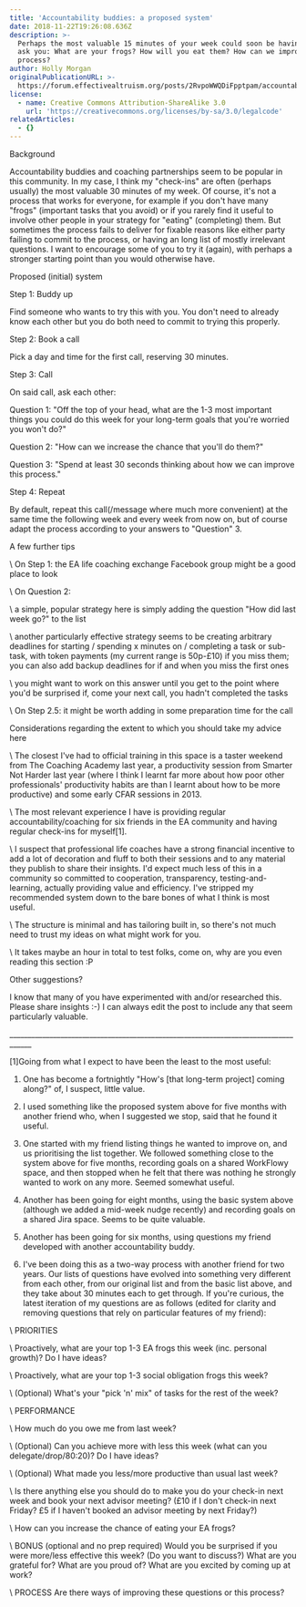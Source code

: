 ```yaml
---
title: 'Accountability buddies: a proposed system'
date: 2018-11-22T19:26:08.636Z
description: >-
  Perhaps the most valuable 15 minutes of your week could soon be having someone
  ask you: What are your frogs? How will you eat them? How can we improve this
  process?
author: Holly Morgan
originalPublicationURL: >-
  https://forum.effectivealtruism.org/posts/2RvpoWWQDiFpptpam/accountability-buddies-a-proposed-system
license:
  - name: Creative Commons Attribution-ShareAlike 3.0
    url: 'https://creativecommons.org/licenses/by-sa/3.0/legalcode'
relatedArticles:
  - {}
---
```

Background



Accountability buddies and coaching partnerships seem to be popular in this community. In my case, I think my "check-ins" are often (perhaps usually) the most valuable 30 minutes of my week. Of course, it's not a process that works for everyone, for example if you don't have many "frogs" (important tasks that you avoid) or if you rarely find it useful to involve other people in your strategy for "eating" (completing) them. But sometimes the process fails to deliver for fixable reasons like either party failing to commit to the process, or having an long list of mostly irrelevant questions. I want to encourage some of you to try it (again), with perhaps a stronger starting point than you would otherwise have.



 

Proposed (initial) system

Step 1: Buddy up



Find someone who wants to try this with you. You don't need to already know each other but you do both need to commit to trying this properly.

Step 2: Book a call



Pick a day and time for the first call, reserving 30 minutes.

Step 3: Call



On said call, ask each other:



Question 1: "Off the top of your head, what are the 1-3 most important things you could do this week for your long-term goals that you're worried you won't do?"



Question 2: "How can we increase the chance that you'll do them?"



Question 3: "Spend at least 30 seconds thinking about how we can improve this process."

Step 4: Repeat



By default, repeat this call(/message where much more convenient) at the same time the following week and every week from now on, but of course adapt the process according to your answers to "Question" 3.



 

A few further tips



\    On Step 1: the EA life coaching exchange Facebook group might be a good place to look

\    On Question 2:

\    a simple, popular strategy here is simply adding the question "How did last week go?" to the list

\    another particularly effective strategy seems to be creating arbitrary deadlines for starting / spending x minutes on / completing a task or sub-task, with token payments (my current range is 50p-£10) if you miss them; you can also add backup deadlines for if and when you miss the first ones

\    you might want to work on this answer until you get to the point where you'd be surprised if, come your next call, you hadn't completed the tasks

\    On Step 2.5: it might be worth adding in some preparation time for the call



 

Considerations regarding the extent to which you should take my advice here



\    The closest I've had to official training in this space is a taster weekend from The Coaching Academy last year, a productivity session from Smarter Not Harder last year (where I think I learnt far more about how poor other professionals' productivity habits are than I learnt about how to be more productive) and some early CFAR sessions in 2013.

\    The most relevant experience I have is providing regular accountability/coaching for six friends in the EA community and having regular check-ins for myself\[1].

\    I suspect that professional life coaches have a strong financial incentive to add a lot of decoration and fluff to both their sessions and to any material they publish to share their insights. I'd expect much less of this in a community so committed to cooperation, transparency, testing-and-learning, actually providing value and efficiency. I've stripped my recommended system down to the bare bones of what I think is most useful.

\    The structure is minimal and has tailoring built in, so there's not much need to trust my ideas on what might work for you.

\    It takes maybe an hour in total to test folks, come on, why are you even reading this section :P 



 

Other suggestions?



I know that many of you have experimented with and/or researched this. Please share insights :-) I can always edit the post to include any that seem particularly valuable.



 



\_\_\_\_\_\_\_\_\_\_\_\_\_\_\_\_\_\_\_\_\_\_\_\_\_\_\_\_\_\_\_\_\_\_\_\_\_\_\_\_\_\_\_\_\_\_\_\_\_\_\_\_\_\_\_\_\_\_\_\_\_\_\_\_\_\_\_\_\_\_\_\_\_\_\_\_\_\_\_\_\_\_\_\_



\[1]Going from what I expect to have been the least to the most useful:



1. One has become a fortnightly "How's \[that long-term project] coming along?" of, I suspect, little value.



2. I used something like the proposed system above for five months with another friend who, when I suggested we stop, said that he found it useful.



3. One started with my friend listing things he wanted to improve on, and us prioritising the list together. We followed something close to the system above for five months, recording goals on a shared WorkFlowy space, and then stopped when he felt that there was nothing he strongly wanted to work on any more. Seemed somewhat useful.



4. Another has been going for eight months, using the basic system above (although we added a mid-week nudge recently) and recording goals on a shared Jira space. Seems to be quite valuable.



5. Another has been going for six months, using questions my friend developed with another accountability buddy.



6. I've been doing this as a two-way process with another friend for two years. Our lists of questions have evolved into something very different from each other, from our original list and from the basic list above, and they take about 30 minutes each to get through. If you're curious, the latest iteration of my questions are as follows (edited for clarity and removing questions that rely on particular features of my friend):



\    PRIORITIES

\    Proactively, what are your top 1-3 EA frogs this week (inc. personal growth)? Do I have ideas?

\    Proactively, what are your top 1-3 social obligation frogs this week?

\    (Optional) What's your "pick 'n' mix" of tasks for the rest of the week?

\    PERFORMANCE

\    How much do you owe me from last week?

\    (Optional) Can you achieve more with less this week (what can you delegate/drop/80:20)? Do I have ideas?

\    (Optional) What made you less/more productive than usual last week?

\    Is there anything else you should do to make you do your check-in next week and book your next advisor meeting? (£10 if I don't check-in next Friday? £5 if I haven't booked an advisor meeting by next Friday?)

\    How can you increase the chance of eating your EA frogs?

\    BONUS (optional and no prep required) Would you be surprised if you were more/less effective this week? (Do you want to discuss?) What are you grateful for? What are you proud of? What are you excited by coming up at work?

\    PROCESS Are there ways of improving these questions or this process?
